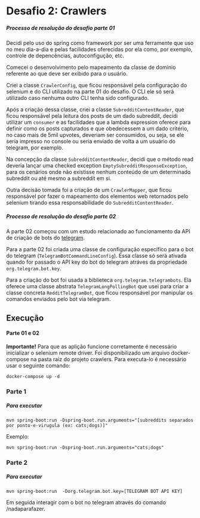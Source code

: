 

# Desafio 2: Crawlers

##### Processo de resolução do desafio parte 01

Decidi pelo uso do spring como framework por ser uma ferramente que uso no meu dia-a-dia e pelas facilidades oferecidas por ela como, por exemplo, controle de depencências, autoconfigução, etc. 

Comecei o desenvolvimento pelo mapeamento da classe de dominio referente ao que deve ser exibido para o usuário.

Criei a classe `CrawlerConfig`, que ficou responsável pela configuração do selenium e do CLI utilizado na parte 01 do desafio. O CLI ele só será utilizado caso nenhuma outro CLI tenha sido configurado.

Após a criação dessa classe, criei a classe `SubredditContentReader`, que ficou responsável pela leitura dos posts de um dado subreddit, decidi utilizar um `consumer` e as facilidades que a lambda expression oferece para definir como os posts capturados e que obedecessem a um dado critério, no caso mais de 5mil upvotes, deveriam ser consumidos, ou seja, se ele seria impresso no console ou seria enviado de volta a um usuário do telegram, por exemplo.

 Na concepção da classe `SubredditContentReader`, decidi que o método read deveria lançar uma checked exception `EmptySubredditResponseException`, para os cenários onde não existisse nenhum conteúdo de um determinado subreddit ou até mesmo a subreddit em si.
 
 Outra decisão tomada foi a criação de um `CrawlerMapper`, que ficou responsável por fazer o mapeamento dos elementos web retornados pelo selenium tirando essa responsabilidade do `SubredditContentReader`.

##### Processo de resolução do desafio parte 02

A parte 02 começou com um estudo relacionado ao funcionamento da API de criação de bots do [telegram](https://core.telegram.org/bots).

Para a parte 02 foi criada uma classe de configuração específico para o bot do telegram (`TelegramBotCommandLineConfig`). Essa classe só será ativada quando for passado o API key do bot do telegram atráves da propriedade `org.telegram.bot.key`.

Para a criação do bot foi usada a biblieteca `org.telegram.telegrambots`. Ela oferece uma classe abstrata `TelegramLongPollingBot` que usei para criar a classe concreta `RedditTelegramBot`, que ficou responsável por manipular os comandos enviados pelo bot via telegram. 

## Execução

#### Parte 01 e 02

**Importante!** Para que as aplição funcione corretamente é necessário inicializar o selenium remote driver. Foi disponibilizado um arquivo docker-compose na pasta raiz do projeto crawlers. Para executa-lo é necessário usar o seguinte comando:

`docker-compose up -d`


### Parte 1

##### Para executar

`mvn spring-boot:run -Dspring-boot.run.arguments="[subreddits separados por ponto-e-virugula (ex: cats;dogs)]"`

Exemplo:

`mvn spring-boot:run -Dspring-boot.run.arguments="cats;dogs"`

### Parte 2

##### Para executar

`mvn spring-boot:run  -Dorg.telegram.bot.key=[TELEGRAM BOT API KEY]`

Em seguida interagir com o bot no telegram através do comando /nadaparafazer.